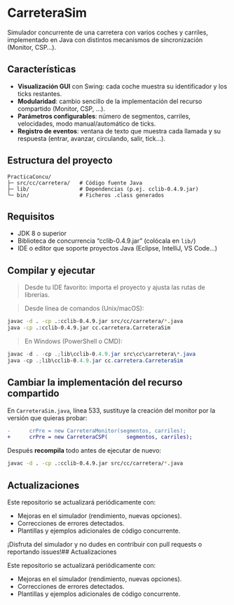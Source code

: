 # CarreteraSim

Simulador concurrente de una carretera con varios coches y carriles, implementado en Java con distintos mecanismos de sincronización (Monitor, CSP…).

## Características

- **Visualización GUI** con Swing: cada coche muestra su identificador y los ticks restantes.
- **Modularidad**: cambio sencillo de la implementación del recurso compartido (Monitor, CSP, …).
- **Parámetros configurables**: número de segmentos, carriles, velocidades, modo manual/automático de ticks.
- **Registro de eventos**: ventana de texto que muestra cada llamada y su respuesta (entrar, avanzar, circulando, salir, tick…).

## Estructura del proyecto

```
PracticaConcu/
├─ src/cc/carretera/   # Código fuente Java
├─ lib/                # Dependencias (p.ej. cclib-0.4.9.jar)
└─ bin/                # Ficheros .class generados
```

## Requisitos

- JDK 8 o superior  
- Biblioteca de concurrencia “cclib-0.4.9.jar” (colócala en `lib/`)  
- IDE o editor que soporte proyectos Java (Eclipse, IntelliJ, VS Code…)

## Compilar y ejecutar

> Desde tu IDE favorito: importa el proyecto y ajusta las rutas de librerías.

> Desde línea de comandos (Unix/macOS):
````bash
javac -d . -cp .:cclib-0.4.9.jar src/cc/carretera/*.java
java -cp .:cclib-0.4.9.jar cc.carretera.CarreteraSim
````

> En Windows (PowerShell o CMD):
````powershell
javac -d . -cp .;lib\cclib-0.4.9.jar src\cc\carretera\*.java
java -cp .;lib\cclib-0.4.9.jar cc.carretera.CarreteraSim
````

## Cambiar la implementación del recurso compartido

En `CarreteraSim.java`, línea 533, sustituye la creación del monitor por la versión que quieras probar:

```diff
-      crPre = new CarreteraMonitor(segmentos, carriles);
+      crPre = new CarreteraCSP(      segmentos, carriles);
```

Después **recompila** todo antes de ejecutar de nuevo:

````bash
javac -d . -cp .:cclib-0.4.9.jar src/cc/carretera/*.java
````

## Actualizaciones

Este repositorio se actualizará periódicamente con:

- Mejoras en el simulador (rendimiento, nuevas opciones).
- Correcciones de errores detectados.
- Plantillas y ejemplos adicionales de código concurrente.

¡Disfruta del simulador y no dudes en contribuir con pull requests o reportando issues!## Actualizaciones

Este repositorio se actualizará periódicamente con:

- Mejoras en el simulador (rendimiento, nuevas opciones).
- Correcciones de errores detectados.
- Plantillas y ejemplos adicionales de código concurrente.

